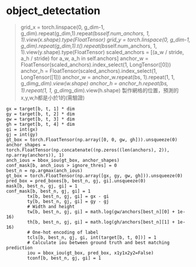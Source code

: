 # object_detectation
> grid_x = torch.linspace(0, g_dim-1, g_dim).repeat(g_dim,1).repeat(bs*self.num_anchors, 1, 1).view(x.shape).type(FloatTensor)
> grid_y = torch.linspace(0, g_dim-1, g_dim).repeat(g_dim,1).t().repeat(bs*self.num_anchors, 1, 1).view(y.shape).type(FloatTensor)
> scaled_anchors = [(a_w / stride, a_h / stride) for a_w, a_h in self.anchors]
    anchor_w = FloatTensor(scaled_anchors).index_select(1, LongTensor([0]))
    anchor_h = FloatTensor(scaled_anchors).index_select(1, LongTensor([1]))
    anchor_w = anchor_w.repeat(bs, 1).repeat(1, 1, g_dim*g_dim).view(w.shape)
    anchor_h = anchor_h.repeat(bs, 1).repeat(1, 1, g_dim*g_dim).view(h.shape)
    製作網格的位置，預測的x,y,w,h都是小於1的(需驗證)
    
    gx = target[b, t, 1] * dim
    gy = target[b, t, 2] * dim
    gw = target[b, t, 3] * dim
    gh = target[b, t, 4] * dim
    gi = int(gx)
    gj = int(gy)
    gt_box = torch.FloatTensor(np.array([0, 0, gw, gh])).unsqueeze(0)
    anchor_shapes = torch.FloatTensor(np.concatenate((np.zeros((len(anchors), 2)), np.array(anchors)), 1)
    anch_ious = bbox_iou(gt_box, anchor_shapes)
    conf_mask[b, anch_ious > ignore_thres] = 0
    best_n = np.argmax(anch_ious)
    gt_box = torch.FloatTensor(np.array([gx, gy, gw, gh])).unsqueeze(0)
    pred_box = pred_boxes[b, best_n, gj, gi].unsqueeze(0)
    mask[b, best_n, gj, gi] = 1
    conf_mask[b, best_n, gj, gi] = 1
            tx[b, best_n, gj, gi] = gx - gi
            ty[b, best_n, gj, gi] = gy - gj
            # Width and height
            tw[b, best_n, gj, gi] = math.log(gw/anchors[best_n][0] + 1e-16)
            th[b, best_n, gj, gi] = math.log(gh/anchors[best_n][1] + 1e-16)
            # One-hot encoding of label
            tcls[b, best_n, gj, gi, int(target[b, t, 0])] = 1
            # Calculate iou between ground truth and best matching prediction
            iou = bbox_iou(gt_box, pred_box, x1y1x2y2=False)
            tconf[b, best_n, gj, gi] = 1
